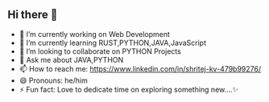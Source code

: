 ## Hi there 👋

- 🔭 I’m currently working on Web Development
- 🌱 I’m currently learning RUST,PYTHON,JAVA,JavaScript
- 👯 I’m looking to collaborate on PYTHON Projects
- 💬 Ask me about JAVA,PYTHON
- 📫 How to reach me: https://www.linkedin.com/in/shritej-kv-479b99276/
- 😄 Pronouns: he/him
- ⚡ Fun fact: Love to dedicate time on exploring something new....✨
